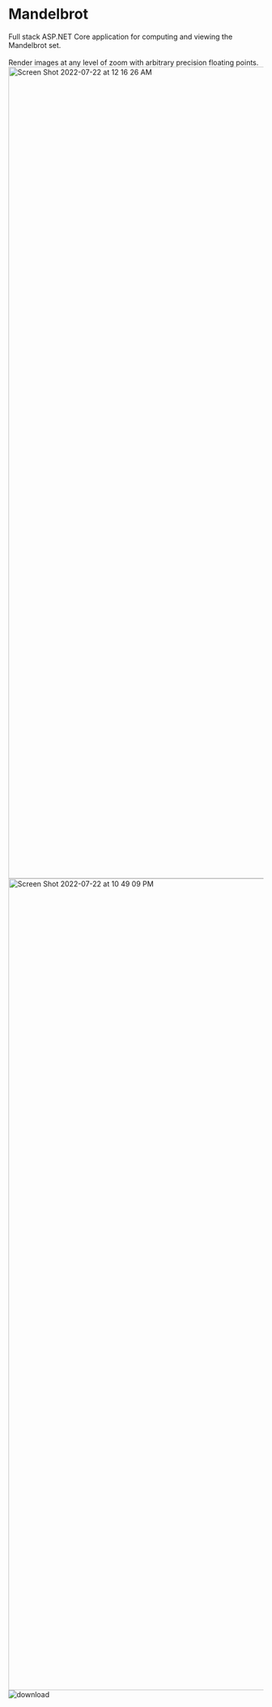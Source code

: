 # Mandelbrot

Full stack ASP.NET Core application for computing and viewing the Mandelbrot set. \
\
Render images at any level of zoom with arbitrary precision floating points. \
<img width="1600" alt="Screen Shot 2022-07-22 at 12 16 26 AM" src="https://user-images.githubusercontent.com/55864293/180361456-5289265d-375d-4316-8d1c-bb93ec8adcb2.png">
<img width="1600" alt="Screen Shot 2022-07-22 at 10 49 09 PM" src="https://user-images.githubusercontent.com/55864293/180796032-72882fc9-1451-4d87-8d94-d2dcfa6d9420.png">
![download](https://user-images.githubusercontent.com/65572621/181386220-9dfe39c7-0531-4de3-a114-88989b8ec7ac.png)
